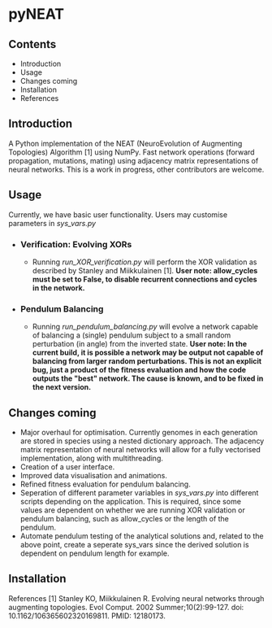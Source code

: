 # pyNEAT

## Contents
* Introduction
* Usage
* Changes coming
* Installation
* References

## Introduction
A Python implementation of the NEAT (NeuroEvolution of Augmenting Topologies) Algorithm [1] using NumPy. Fast network operations (forward propagation, mutations, mating) using adjacency matrix representations of neural networks. This is a work in progress, other contributors are welcome.

## Usage 
Currently, we have basic user functionality. Users may customise parameters in _sys_vars.py_

* ### Verification: Evolving XORs
  * Running _run_XOR_verification.py_ will perform the XOR validation as described by Stanley and Miikkulainen [1]. __User note: allow_cycles must be set to False, to disable recurrent connections and cycles in the network.__
* ### Pendulum Balancing
  * Running _run_pendulum_balancing.py_ will evolve a network capable of balancing a (single) pendulum subject to a small random perturbation (in angle) from the inverted state. __User note: In the current build, it is possible a network may be output not capable of balancing from larger random perturbations. This is not an explicit bug, just a product of the fitness evaluation and how the code outputs the "best" network. The cause is known, and to be fixed in the next version.__
 
## Changes coming
* Major overhaul for optimisation. Currently genomes in each generation are stored in species using a nested dictionary approach. The adjacency matrix representation of neural networks will allow for a fully vectorised implementation, along with multithreading.
* Creation of a user interface.
* Improved data visualisation and animations.
* Refined fitness evaluation for pendulum balancing.
* Seperation of different parameter variables in _sys_vars.py_ into different scripts depending on the application. This is required, since some values are dependent on whether we are running XOR validation or pendulum balancing, such as allow_cycles or the length of the pendulum.
* Automate pendulum testing of the analytical solutions and, related to the above point, create a seperate sys_vars since the derived solution is dependent on pendulum length for example.
  
## Installation

References
[1] Stanley KO, Miikkulainen R. Evolving neural networks through augmenting topologies. Evol Comput. 2002 Summer;10(2):99-127. doi: 10.1162/106365602320169811. PMID: 12180173.
